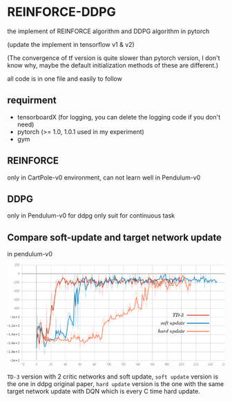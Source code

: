 # REINFORCE-DDPG

the implement of REINFORCE algorithm and DDPG algorithm in pytorch

(update the implement in tensorflow v1 & v2)

(The convergence of tf version is quite slower than pytorch version, I don't know why, maybe the default initialization methods of these are different.)

all code is in one file and easily to follow

## requirment

- tensorboardX (for logging, you can delete the logging code if you don't need)
- pytorch (>= 1.0, 1.0.1 used in my experiment)
- gym

## REINFORCE

only in CartPole-v0 environment, can not learn well in Pendulum-v0

## DDPG

only in Pendulum-v0 for ddpg only suit for continuous task

## Compare soft-update and target network update

in pendulum-v0

![](./ddpg_critic_freeze.png)

`TD-3` version with 2 critic networks and soft update, `soft update` version is the one in ddpg original paper, `hard update` version is the one with the same target network update with DQN which is every C time hard update.


